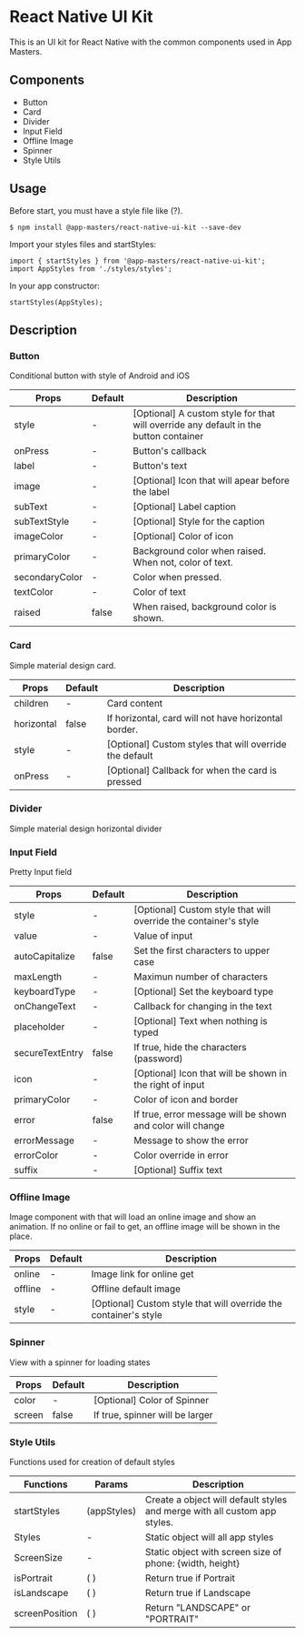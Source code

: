 # React Native UI Kit

This is an UI kit for React Native with the common components used in App Masters.


## Components
- Button
- Card
- Divider
- Input Field
- Offline Image
- Spinner
- Style Utils

## Usage

Before start, you must have a style file like (?).

````
$ npm install @app-masters/react-native-ui-kit --save-dev

````
Import your styles files and startStyles:

```
import { startStyles } from '@app-masters/react-native-ui-kit';
import AppStyles from './styles/styles';
```

In your app constructor:

```
startStyles(AppStyles);
````

## Description

### Button

Conditional button with style of Android and iOS

| Props          | Default | Description                                                                          |
|----------------|---------|--------------------------------------------------------------------------------------|
| style          |    -    | [Optional] A custom style for that will override any default in the button container |
| onPress        |    -    | Button's callback                                                                    |
| label          |    -    | Button's text                                                                        |
| image          |    -    | [Optional] Icon that will apear before the label                                     |
| subText        |    -    | [Optional] Label caption                                                             |
| subTextStyle   |    -    | [Optional] Style for the caption                                                     |
| imageColor     |    -    | [Optional] Color of icon                                                             |
| primaryColor   |    -    | Background color when raised. When not, color of text.                               |
| secondaryColor |    -    | Color when pressed.                                                                  |
| textColor      |    -    | Color of text                                                                        |
| raised         |  false  | When raised, background color is shown.                                              |

### Card

Simple material design card.

| Props          | Default | Description                                             |
|----------------|---------|---------------------------------------------------------|
| children       |    -    | Card content                                            |
| horizontal     |  false  | If horizontal, card will not have horizontal border.    |
| style          |    -    | [Optional] Custom styles that will override the default |
| onPress        |    -    | [Optional] Callback for when the card is pressed        |

### Divider

Simple material design horizontal divider

### Input Field

Pretty Input field

| Props           | Default | Description                                                      |
|-----------------|---------|------------------------------------------------------------------|
| style           |    -    | [Optional] Custom style that will override the container's style |
| value           |    -    | Value of input                                                   |
| autoCapitalize  |  false  | Set the first characters to upper case                           |
| maxLength       |    -    | Maximun number of characters                                     |
| keyboardType    |    -    | [Optional] Set the keyboard type                                 |
| onChangeText    |    -    | Callback for changing in the text                                |
| placeholder     |    -    | [Optional] Text when nothing is typed                            |
| secureTextEntry |  false  | If true, hide the characters (password)                          |
| icon            |    -    | [Optional] Icon that will be shown in the right of input         |
| primaryColor    |    -    | Color of icon and border                                         |
| error           |  false  | If true, error message will be shown and color will change       |
| errorMessage    |    -    | Message to show the error                                        |
| errorColor      |    -    | Color override in error                                          |
| suffix          |    -    | [Optional] Suffix text                                           |

### Offline Image

Image component with that will load an online image and show an animation.
If no online or fail to get, an offline image will be shown in the place.

| Props           | Default | Description                                                      |
|-----------------|---------|------------------------------------------------------------------|
| online          |    -    | Image link for online get                                        |
| offline         |    -    | Offline default image                                            |
| style           |    -    | [Optional] Custom style that will override the container's style |

### Spinner

View with a spinner for loading states

| Props           | Default | Description                                                      |
|-----------------|---------|------------------------------------------------------------------|
| color           |    -    | [Optional] Color of Spinner                                      |
| screen          |  false  | If true, spinner will be larger                                  |

### Style Utils

Functions used for creation of default styles

| Functions       | Params      | Description                                                               |
|-----------------|-------------|---------------------------------------------------------------------------|
| startStyles     | (appStyles) | Create a object will default styles and merge with all custom app styles. |
| Styles          |      -      | Static object will all app styles                                         |
| ScreenSize      |      -      | Static object with screen size of phone: {width, height}                  |
| isPortrait      |     ( )     | Return true if Portrait                                                   |
| isLandscape     |     ( )     | Return true if Landscape                                                  |
| screenPosition  |     ( )     | Return "LANDSCAPE" or "PORTRAIT"                                          |
